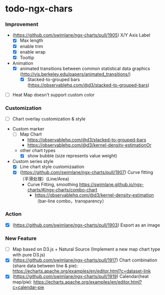 # todo-ngx-chars

### Improvement

- (https://github.com/swimlane/ngx-charts/pull/1905) X/Y Axis Label
  - [x] Max length
  - [x] enable trim
  - [x] enable wrap
  - [x] Tooltip
- Animation
  - [x] animated transitions between common statistical data graphics (http://vis.berkeley.edu/papers/animated_transitions/)
    - [x] Stacked-to-grouped bars (https://observablehq.com/@d3/stacked-to-grouped-bars)

- [ ] Heat Map doesn't support custom color

### Customization

- [ ] Chart overlay customization & style
- Custom marker
  - [ ] Map Chart
    - https://observablehq.com/@d3/stacked-to-grouped-bars
    - https://observablehq.com/@d3/kernel-density-estimationOr 
  - other chart types
    - [x] show bubble (size represents value weight)
- Custom series style
  - [x] Line chart style customizaation
  - [x] (https://github.com/swimlane/ngx-charts/pull/1907) Curve fitting （平滑处理）(Line/Area)
    - Curve Fitting, smoothing https://swimlane.github.io/ngx-charts/#/ngx-charts/combo-chart
      - https://observablehq.com/@d3/kernel-density-estimation （bar-line combo，transparency）


### Action

- [x] (https://github.com/swimlane/ngx-charts/pull/1903) Export as an image

### New Feature

- [ ] Map based on D3.js + Natural Source (Implement a new map chart type with pure D3.js)
- [x] (https://github.com/swimlane/ngx-charts/pull/1917) Chart combination (share data between line & pie): https://echarts.apache.org/examples/en/editor.html?c=dataset-link
- [x] (https://github.com/swimlane/ngx-charts/pull/1919) Calendar(heat map/pie): https://echarts.apache.org/examples/en/editor.html?c=calendar-pie
